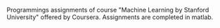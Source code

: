 Programmings assignments of course "Machine Learning by Stanford University" offered by Coursera. Assignments are completed in matlab.
